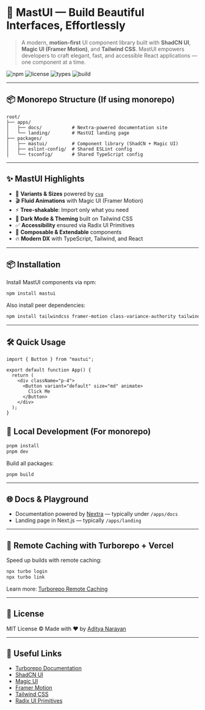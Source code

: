 # 🌟 MastUI — Build Beautiful Interfaces, Effortlessly

> A modern, **motion-first** UI component library built with **ShadCN UI**, **Magic UI (Framer Motion)**, and **Tailwind CSS**.
> MastUI empowers developers to craft elegant, fast, and accessible React applications — one component at a time.

![npm](https://img.shields.io/npm/v/mastui?style=flat-square)
![license](https://img.shields.io/github/license/yourgithub/mastui?style=flat-square)
![types](https://img.shields.io/npm/types/mastui?style=flat-square)
![build](https://img.shields.io/github/actions/workflow/status/yourgithub/mastui/ci.yml?style=flat-square)

---

## 📦 Monorepo Structure (If using monorepo)

```
root/
├── apps/
│   ├── docs/           # Nextra-powered documentation site
│   └── landing/        # MastUI landing page
├── packages/
│   ├── mastui/         # Component library (ShadCN + Magic UI)
│   ├── eslint-config/  # Shared ESLint config
│   └── tsconfig/       # Shared TypeScript config
```

---

## ✨ MastUI Highlights

* 🎨 **Variants & Sizes** powered by [`cva`](https://github.com/joe-bell/cva)
* 🎬 **Fluid Animations** with Magic UI (Framer Motion)
* ⚡ **Tree-shakable**: Import only what you need
* 💅 **Dark Mode & Theming** built on Tailwind CSS
* ✅ **Accessibility** ensured via Radix UI Primitives
* 🔧 **Composable & Extendable** components
* 🔥 **Modern DX** with TypeScript, Tailwind, and React

---

## 📦 Installation

Install MastUI components via npm:

```bash
npm install mastui
```

Also install peer dependencies:

```bash
npm install tailwindcss framer-motion class-variance-authority tailwind-merge
```

---

## 🛠 Quick Usage

```tsx
import { Button } from "mastui";

export default function App() {
  return (
    <div className="p-4">
      <Button variant="default" size="md" animate>
        Click Me
      </Button>
    </div>
  );
}
```

## 🧪 Local Development (For monorepo)

```bash
pnpm install
pnpm dev
```

Build all packages:

```bash
pnpm build
```

---

## 🌐 Docs & Playground

* Documentation powered by [Nextra](https://nextra.site) — typically under `/apps/docs`
* Landing page in Next.js — typically `/apps/landing`

---

## 🔧 Remote Caching with Turborepo + Vercel

Speed up builds with remote caching:

```bash
npx turbo login
npx turbo link
```

Learn more: [Turborepo Remote Caching](https://turborepo.com/docs/core-concepts/remote-caching)

---

## 📜 License

MIT License © Made with ❤️ by [Aditya Narayan](https://github.com/adityanarayan29)

---

## 🔗 Useful Links

* [Turborepo Documentation](https://turborepo.com/docs)
* [ShadCN UI](https://ui.shadcn.com)
* [Magic UI](https://magicui.design)
* [Framer Motion](https://www.framer.com/motion/)
* [Tailwind CSS](https://tailwindcss.com)
* [Radix UI Primitives](https://www.radix-ui.com/)

